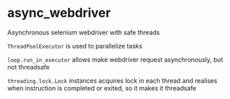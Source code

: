 # async_webdriver
Asynchronous selenium webdriver with safe threads

```ThreadPoolExecutor``` is used to parallelize tasks

```loop.run_in_executor``` allows make webdriver request asynchronously, but not threadsafe

```threading.lock.Lock``` instances acquires lock in each thread and realises when instruction is completed or exited, so it makes it threadsafe


